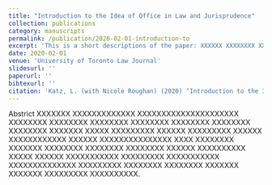 ```yaml
---
title: "Introduction to the Idea of Office in Law and Jurisprudence"
collection: publications
category: manuscripts
permalink: /publication/2020-02-01-introduction-to
excerpt: 'This is a short descriptions of the paper: XXXXXX XXXXXXXX XXXXXXXXXXX XXXXX XXXXXXX XXXXXXXXXXXXX XXXXXX XXXXXXXX XXXXXXXXX XXXXXXXXX XXXXXXXX XXXXXXXXX.'
date: 2020-02-01
venue: 'University of Toronto Law Journal'
slidesurl: ''
paperurl: ''
bibtexurl: ''
citation: 'Katz, L. (with Nicole Roughan) (2020) ‘Introduction to the Idea of Office in Law and Jurisprudence,’ 70 University of Toronto Law Journal 163'
---
```

Abstrict XXXXXXX XXXXXXXXXXXXX XXXXXXXXXXXXXXXXXXXXX XXXXXXXX XXXXXXXX XXXXXXXX XXXXXXXX XXXXXXXX XXXXXXXX XXXXXXXX XXXXXXX XXXXX XXXXXXXXX XXXXXX XXXXXXXXX XXXXXX XXXXXXXXXXXX XXXXXX XXXXXXXXXXXXXXX XXXX XXXXXXXX XXXXXXX XXXXXXXX XXXXXXXX XXXXXXXX XXXXXX XXXXXXXXXX XXXXX XXXXXX XXXXXXXXXXX XXXXXXXXX XXXXXXXXXXX XXXXXXXXXXXXXX XXXXXXXXX XXXXXXXX XXXXXXXX XXXXXXX XXXXXXX XXXXXXXXX XXXXXXXXXX.
